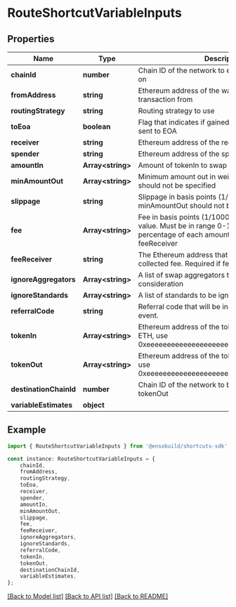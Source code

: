 # RouteShortcutVariableInputs


## Properties

Name | Type | Description | Notes
------------ | ------------- | ------------- | -------------
**chainId** | **number** | Chain ID of the network to execute the transaction on | [optional] [default to 1]
**fromAddress** | **string** | Ethereum address of the wallet to send the transaction from | [default to '0xd8da6bf26964af9d7eed9e03e53415d37aa96045']
**routingStrategy** | **string** | Routing strategy to use | [optional] [default to undefined]
**toEoa** | **boolean** | Flag that indicates if gained tokenOut should be sent to EOA | [optional] [default to undefined]
**receiver** | **string** | Ethereum address of the receiver of the tokenOut | [optional] [default to undefined]
**spender** | **string** | Ethereum address of the spender of the tokenIn | [optional] [default to undefined]
**amountIn** | **Array&lt;string&gt;** | Amount of tokenIn to swap in wei | [default to undefined]
**minAmountOut** | **Array&lt;string&gt;** | Minimum amount out in wei. If specified, slippage should not be specified | [optional] [default to undefined]
**slippage** | **string** | Slippage in basis points (1/10000). If specified, minAmountOut should not be specified | [optional] [default to '50']
**fee** | **Array&lt;string&gt;** | Fee in basis points (1/10000) for each amountIn value. Must be in range 0-100. If specified, this percentage of each amountIn value will be sent to feeReceiver | [optional] [default to undefined]
**feeReceiver** | **string** | The Ethereum address that will receive the collected fee. Required if fee is provided | [optional] [default to undefined]
**ignoreAggregators** | **Array&lt;string&gt;** | A list of swap aggregators to be ignored from consideration | [optional] [default to undefined]
**ignoreStandards** | **Array&lt;string&gt;** | A list of standards to be ignored from consideration | [optional] [default to undefined]
**referralCode** | **string** | Referral code that will be included in an on-chain event. | [optional] [default to undefined]
**tokenIn** | **Array&lt;string&gt;** | Ethereum address of the token to swap from. For ETH, use 0xeeeeeeeeeeeeeeeeeeeeeeeeeeeeeeeeeeeeeeee | [default to undefined]
**tokenOut** | **Array&lt;string&gt;** | Ethereum address of the token to swap to. For ETH, use 0xeeeeeeeeeeeeeeeeeeeeeeeeeeeeeeeeeeeeeeee | [default to undefined]
**destinationChainId** | **number** | Chain ID of the network to bridge to and receive tokenOut | [optional] [default to undefined]
**variableEstimates** | **object** |  | [default to undefined]

## Example

```typescript
import { RouteShortcutVariableInputs } from '@ensobuild/shortcuts-sdk';

const instance: RouteShortcutVariableInputs = {
    chainId,
    fromAddress,
    routingStrategy,
    toEoa,
    receiver,
    spender,
    amountIn,
    minAmountOut,
    slippage,
    fee,
    feeReceiver,
    ignoreAggregators,
    ignoreStandards,
    referralCode,
    tokenIn,
    tokenOut,
    destinationChainId,
    variableEstimates,
};
```

[[Back to Model list]](../README.md#documentation-for-models) [[Back to API list]](../README.md#documentation-for-api-endpoints) [[Back to README]](../README.md)
